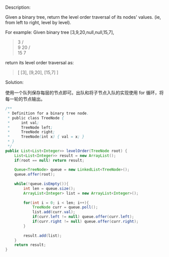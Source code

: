 Description:

Given a binary tree, return the level order traversal of its nodes' values. (ie, from left to right, level by level).

For example:
Given binary tree [3,9,20,null,null,15,7],
>    3
   / \
  9  20
    /  \
   15   7

return its level order traversal as:
>[
  [3],
  [9,20],
  [15,7]
]

Solution:

使用一个队列保存每层的节点即可。出队和将子节点入队的实现使用 for 循环，将每一轮的节点输出。

```java
/**
 * Definition for a binary tree node.
 * public class TreeNode {
 *     int val;
 *     TreeNode left;
 *     TreeNode right;
 *     TreeNode(int x) { val = x; }
 * }
 */
public List<List<Integer>> levelOrder(TreeNode root) {
    List<List<Integer>> result = new ArrayList();
    if(root == null) return result;
    
    Queue<TreeNode> queue = new LinkedList<TreeNode>();
    queue.offer(root);
    
    while(!queue.isEmpty()){
        int len = queue.size();
        ArrayList<Integer> list = new ArrayList<Integer>();
        
        for(int i = 0; i < len; i++){
            TreeNode curr = queue.poll();
            list.add(curr.val);
            if(curr.left != null) queue.offer(curr.left);
            if(curr.right != null) queue.offer(curr.right);
        }
        
        result.add(list);
    }
    return result;
}
```